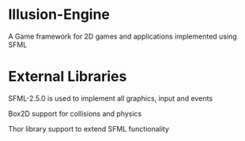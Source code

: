 # Illusion-Engine
A Game framework for 2D games and applications implemented using SFML

# External Libraries

SFML-2.5.0 is used to implement all graphics, input and events  

Box2D support for collisions and physics  

Thor library support to extend SFML functionality
